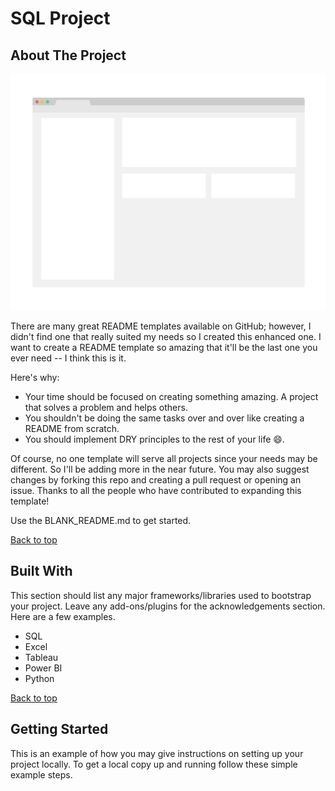 # SQL Project

## About The Project

![Product Name Screen Shot](https://github.com/mesfin-2/DataAnalystPortfolioProjects/blob/main/project-screen-shoot-PH.png)

There are many great README templates available on GitHub; however, I didn't find one that really suited my needs so I created this enhanced one. I want to create a README template so amazing that it'll be the last one you ever need -- I think this is it.

Here's why:

- Your time should be focused on creating something amazing. A project that solves a problem and helps others.
- You shouldn't be doing the same tasks over and over like creating a README from scratch.
- You should implement DRY principles to the rest of your life 😄.

Of course, no one template will serve all projects since your needs may be different. So I'll be adding more in the near future. You may also suggest changes by forking this repo and creating a pull request or opening an issue. Thanks to all the people who have contributed to expanding this template!

Use the BLANK_README.md to get started.

[Back to top](#project-title)

## Built With

This section should list any major frameworks/libraries used to bootstrap your project. Leave any add-ons/plugins for the acknowledgements section. Here are a few examples.

- SQL
- Excel
- Tableau
- Power BI
- Python

[Back to top](#SQL-Project)

## Getting Started

This is an example of how you may give instructions on setting up your project locally. To get a local copy up and running follow these simple example steps.


